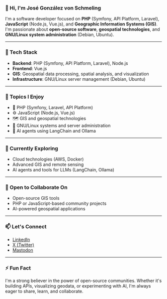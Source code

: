 ### 👋 Hi, I'm José González von Schmeling

I'm a software developer focused on **PHP** (Symfony, API Platform, Laravel), **JavaScript** (Node.js, Vue.js), and **Geographic Information Systems (GIS)**. I'm passionate about **open-source software**, **geospatial technologies**, and **GNU/Linux system administration** (Debian, Ubuntu).

---

### 🚀 Tech Stack

- **Backend**: PHP (Symfony, API Platform, Laravel), Node.js  
- **Frontend**: Vue.js  
- **GIS**: Geospatial data processing, spatial analysis, and visualization  
- **Infrastructure**: GNU/Linux server management (Debian, Ubuntu)

---

### 💬 Topics I Enjoy

- 🐘 PHP (Symfony, Laravel, API Platform)  
- ⚙️ JavaScript (Node.js, Vue.js)  
- 🗺️ GIS and geospatial technologies  
- 🐧 GNU/Linux systems and server administration  
- 🤖 AI agents using LangChain and Ollama  

---

### 🌱 Currently Exploring

- Cloud technologies (AWS, Docker)  
- Advanced GIS and remote sensing  
- AI agents and tools for LLMs (LangChain, Ollama)

---

### 👯 Open to Collaborate On

- Open-source GIS tools  
- PHP or JavaScript-based community projects  
- AI-powered geospatial applications  

---

### 📫 Let's Connect

- [LinkedIn](https://www.linkedin.com/in/jos%C3%A9-alberto-g-b1b7b899/)  
- [X (Twitter)](https://x.com/josego85py)  
- [Mastodon](https://mastodon.social/@josego)

---

### ⚡ Fun Fact

I'm a strong believer in the power of open-source communities. Whether it's building APIs, visualizing geodata, or experimenting with AI, I'm always eager to share, learn, and collaborate.
